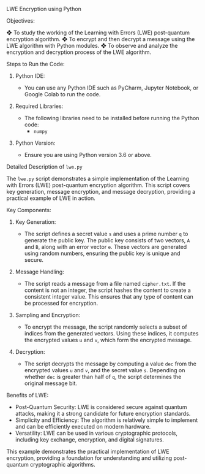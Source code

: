  LWE Encryption using Python

Objectives:

❖ To study the working of the Learning with Errors (LWE) post-quantum encryption algorithm.
❖ To encrypt and then decrypt a message using the LWE algorithm with Python modules.
❖ To observe and analyze the encryption and decryption process of the LWE algorithm.

Steps to Run the Code:

1. Python IDE:
   - You can use any Python IDE such as PyCharm, Jupyter Notebook, or Google Colab to run the code.

2. Required Libraries:
   - The following libraries need to be installed before running the Python code:
     - `numpy`

3. Python Version:
   - Ensure you are using Python version 3.6 or above.

 Detailed Description of `lwe.py`

The `lwe.py` script demonstrates a simple implementation of the Learning with Errors (LWE) post-quantum encryption algorithm. This script covers key generation, message encryption, and message decryption, providing a practical example of LWE in action.

Key Components:

1. Key Generation:
   - The script defines a secret value `s` and uses a prime number `q` to generate the public key. The public key consists of two vectors, `A` and `B`, along with an error vector `e`. These vectors are generated using random numbers, ensuring the public key is unique and secure.

2. Message Handling:
   - The script reads a message from a file named `cipher.txt`. If the content is not an integer, the script hashes the content to create a consistent integer value. This ensures that any type of content can be processed for encryption.

3. Sampling and Encryption:
   - To encrypt the message, the script randomly selects a subset of indices from the generated vectors. Using these indices, it computes the encrypted values `u` and `v`, which form the encrypted message.

4. Decryption:
   - The script decrypts the message by computing a value `dec` from the encrypted values `u` and `v`, and the secret value `s`. Depending on whether `dec` is greater than half of `q`, the script determines the original message bit.

 Benefits of LWE:

- Post-Quantum Security: LWE is considered secure against quantum attacks, making it a strong candidate for future encryption standards.
- Simplicity and Efficiency: The algorithm is relatively simple to implement and can be efficiently executed on modern hardware.
- Versatility: LWE can be used in various cryptographic protocols, including key exchange, encryption, and digital signatures.

This example demonstrates the practical implementation of LWE encryption, providing a foundation for understanding and utilizing post-quantum cryptographic algorithms.
